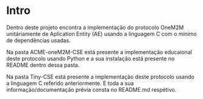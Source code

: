 # Intro

Dentro deste projeto encontra a implementação do protocolo OneM2M unitáriamente de Aplication Entity (AE) usando a linguagem C com o mínimo de dependências usadas.

Na pasta ACME-oneM2M-CSE está presente a implementação educaional deste protocolo usando Python e a sua instalação está presente no README dentro dessa pasta.

Na pasta Tiny-CSE está presente a implementação deste protocolo usando a linguagem C referido anteriormente. E toda a sua informação/documentação prévia consta no README.md respétivo.